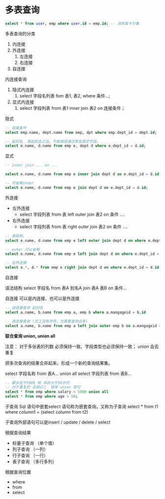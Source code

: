 # 多表查询

```sql
select * from user, emp where user.id = emp.id; -- 消除笛卡尔集
```


多表查询的分类


1. 内连接
2. 外连接
   1. 左连接
   2. 右连接
3. 自连接


内连接查询
1. 隐式内连接
   1. select 字段名列表 fom 表1, 表2, where 条件...;
2. 显式内连接
   1. select 字段列表 from 表1 inner join 表2 on 连接条件；

隐式

```sql
-- 连接条件
select emp.name, dept.name from emp, dpt where emp.dept_id = dept.id;
```

```sql
-- 起别名  表起别名之后，不能继续通过表名限定字段。
select e.name, d.name from emp e, dept d where e.dept_id = d.id;
```

显式

```sql
-- inner join ... on ...

select e.name, d.name from emp e inner join dept d on e.dept_id = d.id;

-- 可省略inner
select e.name, d.name from emp e join dept d on e.dept_id = d.id;

```


外连接
- 左外连接
  - select 字段列表 from 表 left outer join 表2 on 条件 ....
- 右外连接
  - select 字段列表 from 表 right outer join 表2 on 条件 ....

```sql
-- 表结构、
select e.name, d.name from emp e left outer join dept d on where e.dept_id = d.id;

-- outer 可以省略
select e.name, d.name from emp e left join dept d on where e.dept_id = d.id;

-- 右外连接
select e.*, d.* from emp e right join dept d on where e.dept_id = d.id;
```


自连接

语法结构
select 字段名 from 表A 别名A join 表A 表B on 条件...

自连接 可以是内连接、也可以是外连接


```sql
-- 自连接查询 起别名
select a.name, b.name from emp a, emp b where a.mangageid = b.id
```


```sql
-- 自连接查询 (员工没有领导，也需要查询出来)
select a.name, b.name from emp a left join outer emp b on a.mangageid = b.id;
```


**联合查询 union, union all**

注意： 对于多张表的列数 必须保持一致、字段类型也必须保持一致； union 会去重复

把多次查询的结果合并起来，形成一个新的查询结果集。

select 字段名称 from 表A...
union all
select 字段列表 from 表B...


```sql
-- 薪水低于5000 和 年龄大于50岁的
-- 对于重复的 去掉all  使用 union 即可
select * from emp where salary < 5000 union all
select * from emp where age > 50;
```

子查询
Sql 语句中嵌套select 语句称为嵌套查询，又称为子查询
select * from t1 where column1 = (select column from t2)

子查询外部语句可以是insert / update / delete / select 

根据查询结果
- 标量子查询 （单个值）
- 列子查询  （一列）
- 行子查询  （一行）
- 表子查询 （多行多列）

根据查询位置
- where
- from
- select